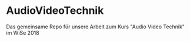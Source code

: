 # AudioVideoTechnik

Das gemeinsame Repo für unsere Arbeit zum Kurs &#34;Audio Video Technik&#34; im WiSe 2018